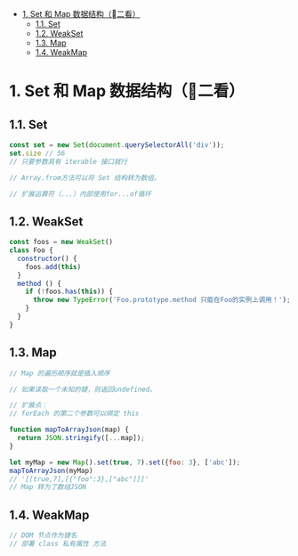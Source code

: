<!-- TOC -->

- [1. Set 和 Map 数据结构（二看）](#1-set-%E5%92%8C-map-%E6%95%B0%E6%8D%AE%E7%BB%93%E6%9E%84%08%E4%BA%8C%E7%9C%8B)
  - [1.1. Set](#11-set)
  - [1.2. WeakSet](#12-weakset)
  - [1.3. Map](#13-map)
  - [1.4. WeakMap](#14-weakmap)

<!-- /TOC -->
# 1. Set 和 Map 数据结构（二看）

## 1.1. Set
```javaScript
const set = new Set(document.querySelectorAll('div'));
set.size // 56
// 只要参数具有 iterable 接口就行

// Array.from方法可以将 Set 结构转为数组。

// 扩展运算符（...）内部使用for...of循环
```

## 1.2. WeakSet

```javaScript
const foos = new WeakSet()
class Foo {
  constructor() {
    foos.add(this)
  }
  method () {
    if (!foos.has(this)) {
      throw new TypeError('Foo.prototype.method 只能在Foo的实例上调用！');
    }
  }
}
```

## 1.3. Map

```javaScript
// Map 的遍历顺序就是插入顺序

// 如果读取一个未知的键，则返回undefined。

// 扩展点：
// forEach 的第二个参数可以绑定 this

function mapToArrayJson(map) {
  return JSON.stringify([...map]);
}

let myMap = new Map().set(true, 7).set({foo: 3}, ['abc']);
mapToArrayJson(myMap)
// '[[true,7],[{"foo":3},["abc"]]]'
// Map 转为了数组JSON
```

## 1.4. WeakMap
```javaScript
// DOM 节点作为键名
// 部署 class 私有属性 方法
```